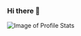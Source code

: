 ### Hi there 👋


![Image of Profile Stats](https://github-readme-stats.vercel.app/api?username=shubham1295&&show_icons=true&title_color=ffffff&icon_color=bb2acf&text_color=daf7dc&bg_color=151515)
<!--
**shubham1295/shubham1295** is a ✨ _special_ ✨ repository because its `README.md` (this file) appears on your GitHub profile.

Here are some ideas to get you started:

- 🔭 I’m currently working on ...
- 🌱 I’m currently learning ...
- 👯 I’m looking to collaborate on ...
- 🤔 I’m looking for help with ...
- 💬 Ask me about ...
- 📫 How to reach me: ...
- 😄 Pronouns: ...
- ⚡ Fun fact: ...
-->
